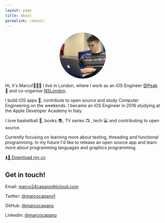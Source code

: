 ```yaml
---
layout: page
title: About
permalink: /about/
---
```


<p>
    <center style="margin: auto; width: 150px; height: 150px; overflow: hidden; border-radius: 50%;">
        <img src="/img/marco.jpg" />
    </center>
</p>

Hi, it's Marco!👨🏻‍💻 I live in London, where I work as an iOS Engineer [@Peak](http://www.peak.net) 🧠 and co-organise [NSLondon](http://twitter.com/nslondonmeetup).

I build iOS apps 🍎, contribute to open source and study Computer Engineering on the weekends. I became an iOS Engineer in 2016 studying at the Apple Developer Academy in Italy.

I love basketball 🏀, books 📚, TV series 📺 , tech 💻 and contributing to open source.

Currently focusing on learning more about testing, threading and functional programming.
In my future I'd like to release an open source app and learn more about programming languages and graphics programming.


[⬇️📃 Download my cv](/cv_marcocapano.pdf)

## Get in touch!

Email: [marco24capano@icloud.com](mailto:marco24capano@icloud.com)

Twitter: [@marcocapano1](https://twitter.com/marcocapano1)

GitHub: [@marcocapano](https://github.com/marcocapano)

Linkedin: [@marcocapano](https://www.linkedin.com/in/marcocapano/)

